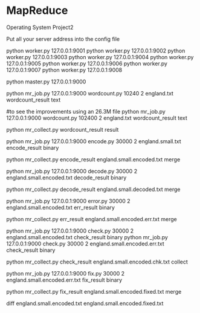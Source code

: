 # MapReduce
Operating System Project2

Put all your server address into the config file

python worker.py 127.0.0.1:9001
python worker.py 127.0.0.1:9002
python worker.py 127.0.0.1:9003
python worker.py 127.0.0.1:9004
python worker.py 127.0.0.1:9005
python worker.py 127.0.0.1:9006
python worker.py 127.0.0.1:9007
python worker.py 127.0.0.1:9008

python master.py 127.0.0.1:9000


python mr_job.py 127.0.0.1:9000 wordcount.py 10240 2 england.txt wordcount_result text

#to see the improvements using an 26.3M file
python mr_job.py 127.0.0.1:9000 wordcount.py 102400 2 england.txt wordcount_result text

python mr_collect.py wordcount_result result

python mr_job.py 127.0.0.1:9000 encode.py 30000 2 england.small.txt encode_result binary

python mr_collect.py encode_result england.small.encoded.txt merge

python mr_job.py 127.0.0.1:9000 decode.py 30000 2 england.small.encoded.txt decode_result binary

python mr_collect.py decode_result england.small.decoded.txt merge


python mr_job.py 127.0.0.1:9000 error.py 30000 2 england.small.encoded.txt err_result binary

python mr_collect.py err_result england.small.encoded.err.txt merge

python mr_job.py 127.0.0.1:9000 check.py 30000 2 england.small.encoded.txt check_result binary
python mr_job.py 127.0.0.1:9000 check.py 30000 2 england.small.encoded.err.txt check_result binary

python mr_collect.py check_result england.small.encoded.chk.txt collect

python mr_job.py 127.0.0.1:9000 fix.py 30000 2 england.small.encoded.err.txt fix_result binary

python mr_collect.py fix_result england.small.encoded.fixed.txt merge

diff england.small.encoded.txt england.small.encoded.fixed.txt

